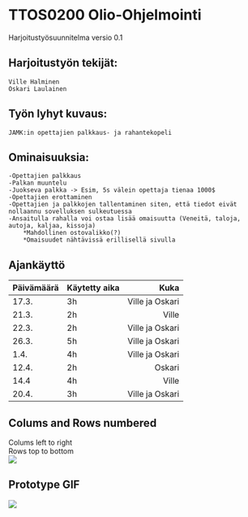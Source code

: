 # TTOS0200 Olio-Ohjelmointi
Harjoitustyösuunnitelma versio 0.1


## Harjoitustyön tekijät:
	Ville Halminen
	Oskari Laulainen
	

	
	
## Työn lyhyt kuvaus:
	JAMK:in opettajien palkkaus- ja rahantekopeli
	
	
## Ominaisuuksia:
	-Opettajien palkkaus
	-Palkan muuntelu
	-Juokseva palkka -> Esim, 5s välein opettaja tienaa 1000$
	-Opettajien erottaminen
	-Opettajien ja palkkojen tallentaminen siten, että tiedot eivät nollaannu sovelluksen sulkeutuessa
	-Ansaitulla rahalla voi ostaa lisää omaisuutta (Veneitä, taloja, autoja, kaljaa, kissoja)
		*Mahdollinen ostovalikko(?)
		*Omaisuudet nähtävissä erillisellä sivulla

## Ajankäyttö
|Päivämäärä | Käytetty aika| Kuka |  
|:-----|-------------|--------:|  
|17.3.|3h|Ville ja Oskari|  
|21.3.|2h|Ville|  
|22.3.|2h|Ville ja Oskari|  
|26.3.|5h|Ville ja Oskari|  
|1.4.|4h|Ville ja Oskari|  
|12.4.|2h|Oskari|  
|14.4|4h|Ville|  
|20.4.|3h|Ville ja Oskari|  
	
	
## Colums and Rows numbered
Colums left to right  
Rows top to bottom  
![](http://i.imgur.com/iLpINB5.png)


## Prototype GIF
![](http://i.imgur.com/YpTKOtr.gif)


